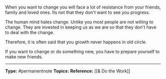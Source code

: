 When you want to change you will face a lot of resistance from your friends, family and loved ones. Its not that they don't want to see you progress. 

The human mind hates change. Unlike you most people are not willing to change. They are invested in keeping us as we are so that they don't have to deal with the change.

Therefore, it is often said that you growth never happens in old circle.

If you want to change or do something new, you have to prepare yourself to make new friends.



----
**Type:** #permanentnote 
**Topics:** 
**Reference:** [[& Do the Work]]

